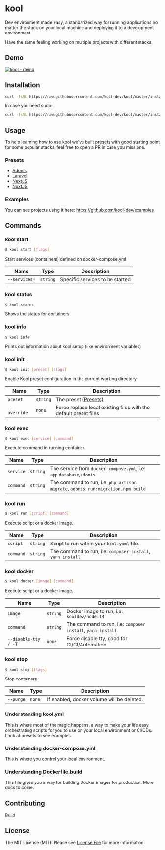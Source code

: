 # kool

Dev environment made easy, a standarized way for running applications no matter the stack on your local machine and deploying it to a development environment.

Have the same feeling working on multiple projects with different stacks.

## Demo

<a href="https://www.youtube.com/watch?v=14KNzJI8Oh0" target="_blank" title="Click to see full demo">![kool - demo](https://user-images.githubusercontent.com/347400/87970968-fad10c80-ca9a-11ea-9bef-a88400b01f2c.png)</a>

## Installation

```bash
curl -fsSL https://raw.githubusercontent.com/kool-dev/kool/master/install.sh | bash
```
In case you need sudo:

```bash
curl -fsSL https://raw.githubusercontent.com/kool-dev/kool/master/install.sh | sudo bash
```

## Usage

To help learning how to use kool we've built presets with good starting point for some popular stacks, feel free to open a PR in case you miss one.

### Presets

- [Adonis](docs/presets/adonis.md)
- [Laravel](docs/presets/laravel.md)
- [NextJS](docs/presets/nextjs.md)
- [NuxtJS](docs/presets/nuxtjs.md)

### Examples

You can see projects using it here: https://github.com/kool-dev/examples

## Commands

### kool start

```bash
$ kool start [flags]
```

Start services (containers) defined on docker-compose.yml

| Name | Type | Description |
| ---- | ---- | ----------- |
| `--services=` | `string` | Specific services to be started |

### kool status

```bash
$ kool status
```

Shows the status for containers

### kool info

```bash
$ kool info
```

Prints out information about kool setup (like environment variables)

### kool init

```bash
$ kool init [preset] [flags]
```

Enable Kool preset configuration in the current working directory

| Name | Type | Description |
| ---- | ---- | ----------- |
| `preset` | `string` | The preset [(Presets)](#presets) |
| `--override` | `none` | Force replace local existing files with the default preset files |

### kool exec

```bash
$ kool exec [service] [command]
```

Execute command in running container.

| Name | Type | Description |
| ---- | ---- | ----------- |
| `service` | `string` | The service from `docker-compose.yml`, i.e: `app`,`database`,`adonis` |
| `command` | `string` | The command to run, i.e: `php artisan migrate`, `adonis run:migration`, `npm build` |

### kool run

```bash
$ kool run [script] [command]
```

Execute script or a docker image.

| Name | Type | Description |
| ---- | ---- | ----------- |
| `script` | `string` | Script to run within your `kool.yaml` file. |
| `command` | `string` | The command to run, i.e: `composer install`, `yarn install` |

### kool docker

```bash
$ kool docker [image] [command]
```

Execute script or a docker image.

| Name | Type | Description |
| ---- | ---- | ----------- |
| `image` | `string` | Docker image to run, i.e: `kooldev/node:14` |
| `command` | `string` | The command to run, i.e: `composer install`, `yarn install` |
| `--disable-tty / -T` | `none` | Force disable tty, good for CI/CI/Automation |

### kool stop

```bash
$ kool stop [flags]
```

Stop containers.

| Name | Type | Description |
| ---- | ---- | ----------- |
| `--purge` | `none` | If enabled, docker volume will be deleted. |

### Understanding kool.yml

This is where most of the magic happens, a way to make your life easy, orchestrating scripts for you to use on your local environment or CI/CDs. Look at presets to see examples.

### Understanding docker-compose.yml

This is where you control your local environment.

### Understanding Dockerfile.build

This file gives you a way for building Docker images for production. More docs to come.

## Contributing

[Build](docs/build.md)

## License

The MIT License (MIT). Please see [License File](LICENSE.md) for more information.
